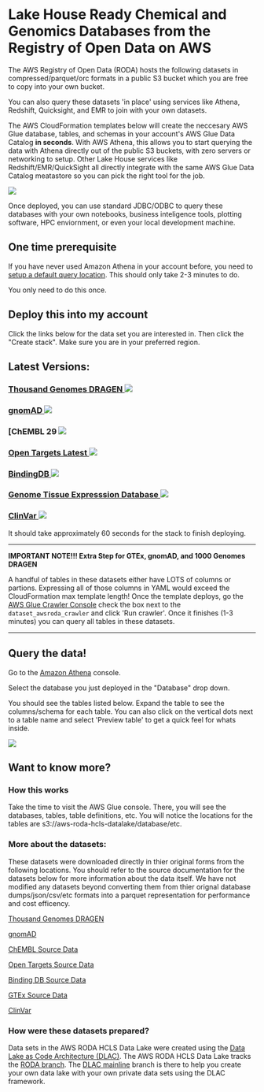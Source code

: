 # Lake House Ready Chemical and Genomics Databases from the Registry of Open Data on AWS

The AWS Registry of Open Data (RODA) hosts the following datasets in compressed/parquet/orc formats in a public S3 bucket which you are free to copy into your own bucket.

You can also query these datasets 'in place' using services like Athena, Redshift, Quicksight, and EMR to join with your own datasets.

The AWS CloudFormation templates below will create the neccesary AWS Glue database, tables, and schemas in your account's AWS Glue Data Catalog **in seconds**. With AWS Athena, this allows you to start querying the data with Athena directly out of the public S3 buckets, with zero servers or networking to setup. Other Lake House services like Redshift/EMR/QuickSight all directly integrate with the same AWS Glue Data Catalog meatastore so you can pick the right tool for the job.

![](https://github.com/aws-samples/data-lake-as-code/raw/roda/docs/HowLakeHouseReadyDatasetsWork.png)

Once deployed, you can use standard JDBC/ODBC to query these databases with your own notebooks, business inteligence tools, plotting software, HPC enviornment, or even your local development machine. 

## One time prerequisite 

If you have never used Amazon Athena in your account before, you need to [setup a default query location](https://docs.aws.amazon.com/athena/latest/ug/querying.html#query-results-specify-location-console). This should only take 2-3 minutes to do.

You only need to do this once. 

## Deploy this into my account

Click the links below for the data set you are interested in. Then click the "Create stack". Make sure you are in your preferred region. 


## Latest Versions:

### [Thousand Genomes DRAGEN ![](https://s3.amazonaws.com/cloudformation-examples/cloudformation-launch-stack.png)](https://console.aws.amazon.com/cloudformation/home?#/stacks/quickcreate?templateUrl=https%3A%2F%2Faws-roda-hcls-datalake.s3.amazonaws.com%2FThousandGenomesDragenTemplate.template.json&stackName=Thousand-Genomes-DRAGEN) 

### [gnomAD ![](https://s3.amazonaws.com/cloudformation-examples/cloudformation-launch-stack.png)](https://console.aws.amazon.com/cloudformation/home?#/stacks/quickcreate?templateUrl=https%3A%2F%2Faws-roda-hcls-datalake.s3.amazonaws.com%2FGNOMAD.template.json&stackName=gnomAD) 

### [ChEMBL 29 ![](https://console.aws.amazon.com/cloudformation/home?region=us-east-1#/stacks/quickcreate?templateUrl=https%3A%2F%2Faws-roda-hcls-datalake.s3.amazonaws.com%2FChembl.29.RodaTemplate.json&stackName=Chembl29-RODA) 

### [Open Targets Latest ![](https://s3.amazonaws.com/cloudformation-examples/cloudformation-launch-stack.png)](https://console.aws.amazon.com/cloudformation/home?#/stacks/quickcreate?templateUrl=https%3A%2F%2Faws-roda-hcls-datalake.s3.amazonaws.com%2FOpenTargets.latest.RodaTemplate.json&stackName=OpenTargets-Latest-RODA)

### [BindingDB ![](https://s3.amazonaws.com/cloudformation-examples/cloudformation-launch-stack.png)](https://console.aws.amazon.com/cloudformation/home?#/stacks/quickcreate?templateUrl=https%3A%2F%2Faws-roda-hcls-datalake.s3.amazonaws.com%2FBindingDbRodaTemplate.json&stackName=BindingDB-RODA)

### [Genome Tissue Expresssion Database ![](https://s3.amazonaws.com/cloudformation-examples/cloudformation-launch-stack.png)](https://console.aws.amazon.com/cloudformation/home?#/stacks/quickcreate?templateUrl=https%3A%2F%2Faws-roda-hcls-datalake.s3.amazonaws.com%2FGTEx.8.RodaTemplate.json&stackName=GTEx-8-RODA)

### [ClinVar ![](https://s3.amazonaws.com/cloudformation-examples/cloudformation-launch-stack.png)](https://console.aws.amazon.com/cloudformation/home?#/stacks/quickcreate?templateUrl=https%3A%2F%2Faws-roda-hcls-datalake.s3.amazonaws.com%2FClinvarSummaryVariantTemplate.template.json&stackName=ClinVar-RODA)

It should take approximately 60 seconds for the stack to finish deploying.


---
**IMPORTANT NOTE!!! Extra Step for GTEx, gnomAD, and 1000 Genomes DRAGEN**

A handful of tables in these datasets either have LOTS of columns or partions. Expressing all of those columns in YAML would exceed the CloudFormation max template length! Once the template deploys, go the [AWS Glue Crawler Console](https://console.aws.amazon.com/glue/home?#catalog:tab=crawlers) check the box next to the `dataset_awsroda_crawler` and click 'Run crawler'. Once it finishes (1-3 minutes) you can query all tables in these datasets. 


---

## Query the data!

Go to the [Amazon Athena](https://console.aws.amazon.com/athena/home?force#query) console.

Select the database you just deployed in the "Database" drop down.

You should see the tables listed below. Expand the table to see the columns/schema for each table. You can also click on the vertical dots next to a table name and select 'Preview table' to get a quick feel for whats inside.

![](http://devspacepaul.s3.us-west-2.amazonaws.com/dlac/runquery.png)


## Want to know more?

### How this works
Take the time to visit the AWS Glue console. There, you will see the databases, tables, table definitions, etc. You will notice the locations for the tables are s3://aws-roda-hcls-datalake/database/etc. 

### More about the datasets:

These datasets were downloaded directly in thier original forms from the following locations. You should refer to the source documentation for the datasets below for more information about the data itself. We have not modified any datasets beyond converting them from thier orignal database dumps/json/csv/etc formats into a parquet representation for performance and cost efficency. 

[Thousand Genomes DRAGEN](https://aws.amazon.com/blogs/industries/dragen-reanalysis-of-the-1000-genomes-dataset-now-available-on-the-registry-of-open-data/)

[gnomAD](https://gnomad.broadinstitute.org/downloads)

[ChEMBL Source Data](https://chembl.gitbook.io/chembl-interface-documentation/downloads)

[Open Targets Source Data](https://www.targetvalidation.org/downloads/data)

[Binding DB Source Data](https://www.bindingdb.org/bind/chemsearch/marvin/SDFdownload.jsp?all_download=yes)

[GTEx Source Data](https://gtexportal.org/home/datasets)

[ClinVar](https://www.ncbi.nlm.nih.gov/clinvar/)

### How were these datasets prepared?

Data sets in the AWS RODA HCLS Data Lake were created using the [Data Lake as Code Architecture (DLAC)](https://github.com/aws-samples/data-lake-as-code). The AWS RODA HCLS Data Lake tracks the [RODA branch](https://github.com/aws-samples/data-lake-as-code/tree/roda). The [DLAC mainline](https://github.com/aws-samples/data-lake-as-code/tree/mainline) branch is there to help you create your own data lake with your own private data sets using the DLAC framework.


